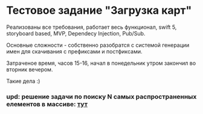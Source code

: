 # Тестовое задание "Загрузка карт"

Реализованы все требования, работает весь функционал, swift 5, storyboard based, MVP, Dependecy Injection, Pub/Sub.

Основные сложности - собственно разобратся с системой генерации имен для скачивания с префиксами и постфиксами. 

Затраченое время, часов 15-16, начал в понедельник утром закончил во вторник вечером. 

Такие дела :)

### upd: решение задачи по поиску N самых распространенных елементов в массиве: [тут](findNElementInArray.md)

